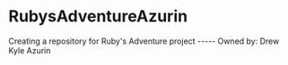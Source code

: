 # RubysAdventureAzurin
Creating a repository for Ruby's Adventure project ----- Owned by: Drew Kyle Azurin
